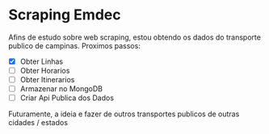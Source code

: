 # Scraping Emdec

Afins de estudo sobre web scraping, estou obtendo os dados do transporte publico de campinas.
Proximos passos:

- [x] Obter Linhas
- [ ] Obter Horarios 
- [ ] Obter Itinerarios
- [ ] Armazenar no MongoDB
- [ ] Criar Api Publica dos Dados

Futuramente, a ideia e fazer de outros transportes publicos de outras cidades / estados
